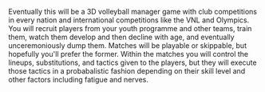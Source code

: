 Eventually this will be a 3D volleyball manager game with club competitions in every nation and international competitions like the VNL and Olympics. 
You will recruit players from your youth programme and other teams, train them, watch them develop and then decline with age, and eventually unceremoniously dump them. 
Matches will be playable or skippable, but hopefully you'll prefer the former. Within the matches you will control the lineups, substitutions, and tactics given to the players, but they will execute those tactics in a probabalistic fashion depending on their skill level and other factors including fatigue and nerves. 
